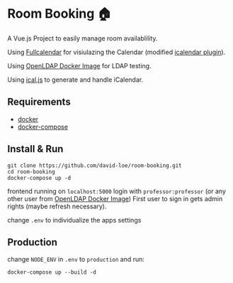# Room Booking 🏠
A Vue.js Project to easily manage room availablility.


Using [Fullcalendar](https://fullcalendar.io/) for visiulazing the Calendar (modified [icalendar plugin](https://github.com/fullcalendar/fullcalendar/tree/master/packages/icalendar)).

Using [OpenLDAP Docker Image](https://github.com/rroemhild/docker-test-openldap) for LDAP testing.

Using [ical.js](https://github.com/mozilla-comm/ical.js/) to generate and handle iCalendar.

## Requirements
- [docker](https://docs.docker.com/engine/install/)
- [docker-compose](https://docs.docker.com/compose/install/)

## Install & Run
```
git clone https://github.com/david-loe/room-booking.git
cd room-booking
docker-compose up -d
```
frontend running on `localhost:5000` login with `professor:professor` (or any other user from [OpenLDAP Docker Image](https://github.com/rroemhild/docker-test-openldap))
First user to sign in gets admin rights (maybe refresh necessary).

change `.env` to individualize the apps settings

## Production
change `NODE_ENV` in `.env` to `production` and run:
```
docker-compose up --build -d
```
